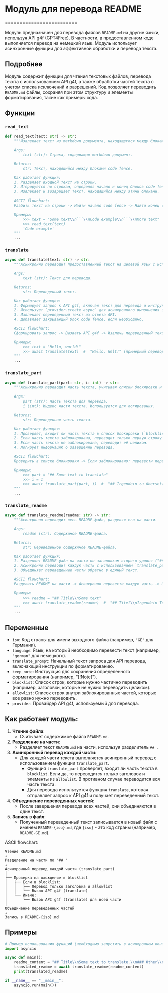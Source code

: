 # Модуль для перевода README
=========================

Модуль предназначен для перевода файлов `README.md` на другие языки, используя API g4f (GPT4Free). В частности, в предоставленном коде выполняется перевод на немецкий язык. Модуль использует асинхронные функции для эффективной обработки и перевода текста.

## Подробнее

Модуль содержит функции для чтения текстовых файлов, перевода текста с использованием API g4f, а также обработки частей текста с учетом списка исключений и разрешений. Код позволяет переводить `README.md` файлы, сохраняя при этом структуру и элементы форматирования, такие как примеры кода.

## Функции

### `read_text`

```python
def read_text(text: str) -> str:
    """Извлекает текст из markdown документа, находящегося между блоками code fence (```).

    Args:
        text (str): Строка, содержащая markdown документ.

    Returns:
        str: Текст, находящийся между блоками code fence.

    Как работает функция:
    1. Разделяет входной текст на строки.
    2. Итерируется по строкам, определяя начало и конец блоков code fence.
    3. Извлекает и возвращает текст, находящийся между этими блоками.

    ASCII flowchart:
    Разбить текст на строки -> Найти начало code fence -> Найти конец code fence -> Извлечь текст между блоками code fence -> Вернуть текст

    Примеры:
        >>> text = "Some text\\n```\\nCode example\\n```\\nMore text"
        >>> read_text(text)
        'Code example'
    """
    ...
```

### `translate`

```python
async def translate(text: str) -> str:
    """Асинхронно переводит предоставленный текст на целевой язык с использованием API g4f.

    Args:
        text (str): Текст для перевода.

    Returns:
        str: Переведенный текст.

    Как работает функция:
    1. Формирует запрос к API g4f, включая текст для перевода и инструкции по форматированию.
    2. Использует `provider.create_async` для асинхронного выполнения запроса к API.
    3. Извлекает переведенный текст из ответа API.
    4. Добавляет закрывающий блок code fence, если необходимо.

    ASCII flowchart:
    Сформировать запрос -> Вызвать API g4f -> Извлечь переведенный текст -> Добавить закрывающий code fence (если необходимо) -> Вернуть переведенный текст

    Примеры:
        >>> text = "Hello, world!"
        >>> await translate(text)  #  "Hallo, Welt!" (примерный перевод на немецкий)
    """
    ...
```

### `translate_part`

```python
async def translate_part(part: str, i: int) -> str:
    """Асинхронно переводит часть текста, учитывая списки блокировки и разрешения.

    Args:
        part (str): Часть текста для перевода.
        i (int): Индекс части текста. Используется для логирования.

    Returns:
        str: Переведенная часть текста.

    Как работает функция:
    1. Проверяет, входит ли часть текста в список блокировки (`blocklist`).
    2. Если часть текста заблокирована, переводит только первую строку и элементы из списка разрешений (`allowlist`).
    3. Если часть текста не заблокирована, переводит её целиком.
    4. Логирует информацию о завершении перевода.

    ASCII flowchart:
    Проверить в списке блокировки -> Если заблокировано: перевести первую строку и элементы из списка разрешений -> Иначе: перевести всю часть -> Залогировать информацию о переводе -> Вернуть переведенную часть

    Примеры:
        >>> part = "## Some text to translate"
        >>> i = 1
        >>> await translate_part(part, i)  #  "## Irgendein zu übersetzender Text" (примерный перевод на немецкий)
    """
    ...
```

### `translate_readme`

```python
async def translate_readme(readme: str) -> str:
    """Асинхронно переводит весь README-файл, разделяя его на части.

    Args:
        readme (str): Содержимое README-файла.

    Returns:
        str: Переведенное содержимое README-файла.

    Как работает функция:
    1. Разделяет README-файл на части по заголовкам второго уровня ("## ").
    2. Асинхронно переводит каждую часть с использованием `translate_part`.
    3. Объединяет переведенные части обратно в единый текст.

    ASCII flowchart:
    Разделить README на части -> Асинхронно перевести каждую часть -> Объединить переведенные части -> Вернуть переведенный README

    Примеры:
        >>> readme = "## Title\\nSome text"
        >>> await translate_readme(readme)  #  "## Titel\\nIrgendein Text" (примерный перевод на немецкий)
    """
    ...
```

## Переменные

-   `iso`: Код страны для имени выходного файла (например, `"GE"` для Германии).
-   `language`: Язык, на который необходимо перевести текст (например, `"german"` для немецкого).
-   `translate_prompt`: Начальный текст запроса для API перевода, включающий инструкции по форматированию.
-   `keep_note`: Инструкция для сохранения определенного форматирования (например, "[!Note]").
-   `blocklist`: Список строк, которые нужно частично переводить (например, заголовки, которые не нужно переводить целиком).
-   `allowlist`: Список строк внутри заблокированных частей, которые все равно нужно переводить.
-   `provider`: Провайдер API g4f, используемый для перевода.

## Как работает модуль:

1.  **Чтение файла**:
    -   Считывает содержимое файла `README.md`.
2.  **Разделение на части**:
    -   Разделяет текст `README.md` на части, используя разделитель `## `.
3.  **Асинхронный перевод каждой части**:
    -   Для каждой части текста выполняется асинхронный перевод с использованием функции `translate_part`.
        -   Функция `translate_part` проверяет, входит ли часть текста в `blocklist`. Если да, то переводится только заголовок и элементы из `allowlist`. В противном случае переводится вся часть текста.
        -   Для перевода используется функция `translate`, которая отправляет запрос к API g4f и получает переведенный текст.
4.  **Объединение переведенных частей**:
    -   После завершения перевода всех частей, они объединяются в один текст.
5.  **Запись в файл**:
    -   Полученный переведенный текст записывается в новый файл с именем `README-{iso}.md`, где `{iso}` - это код страны (например, `README-GE.md`).

ASCII flowchart:
```
Чтение README.md
↓
Разделение на части по "## "
↓
Асинхронный перевод каждой части (translate_part)
│
├── Проверка на вхождение в blocklist
│   ├── Если в blocklist:
│   │   ├── Перевод только заголовка и allowlist
│   │   └── Вызов API g4f (translate)
│   └── Иначе:
│       └── Вызов API g4f (translate) для всей части
│
Объединение переведенных частей
↓
Запись в README-{iso}.md
```

## Примеры

```python
# Пример использования функций (необходимо запустить в асинхронном контексте)
import asyncio

async def main():
    readme_content = "## Title\\nSome text to translate.\\n### Other\\nMore text."
    translated_readme = await translate_readme(readme_content)
    print(translated_readme)

if __name__ == "__main__":
    asyncio.run(main())